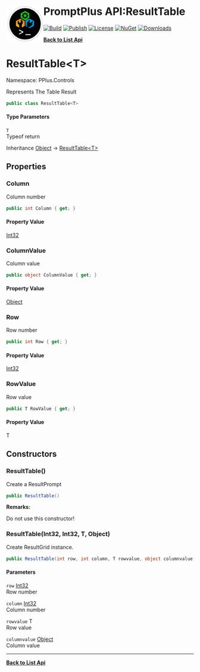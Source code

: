# <img align="left" width="100" height="100" src="../images/icon.png">PromptPlus API:ResultTable<T> 

[![Build](https://github.com/FRACerqueira/PromptPlus/workflows/Build/badge.svg)](https://github.com/FRACerqueira/PromptPlus/actions/workflows/build.yml)
[![Publish](https://github.com/FRACerqueira/PromptPlus/actions/workflows/publish.yml/badge.svg)](https://github.com/FRACerqueira/PromptPlus/actions/workflows/publish.yml)
[![License](https://img.shields.io/badge/License-MIT-yellow.svg)](https://github.com/FRACerqueira/PromptPlus/blob/master/LICENSE)
[![NuGet](https://img.shields.io/nuget/v/PromptPlus)](https://www.nuget.org/packages/PromptPlus/)
[![Downloads](https://img.shields.io/nuget/dt/PromptPlus)](https://www.nuget.org/packages/PromptPlus/)

[**Back to List Api**](./apis.md)

# ResultTable&lt;T&gt;

Namespace: PPlus.Controls

Represents The Table Result

```csharp
public class ResultTable<T>
```

#### Type Parameters

`T`<br>
Typeof return

Inheritance [Object](https://docs.microsoft.com/en-us/dotnet/api/system.object) → [ResultTable&lt;T&gt;](./pplus.controls.resulttable-1.md)

## Properties

### <a id="properties-column"/>**Column**

Column number

```csharp
public int Column { get; }
```

#### Property Value

[Int32](https://docs.microsoft.com/en-us/dotnet/api/system.int32)<br>

### <a id="properties-columnvalue"/>**ColumnValue**

Column value

```csharp
public object ColumnValue { get; }
```

#### Property Value

[Object](https://docs.microsoft.com/en-us/dotnet/api/system.object)<br>

### <a id="properties-row"/>**Row**

Row number

```csharp
public int Row { get; }
```

#### Property Value

[Int32](https://docs.microsoft.com/en-us/dotnet/api/system.int32)<br>

### <a id="properties-rowvalue"/>**RowValue**

Row value

```csharp
public T RowValue { get; }
```

#### Property Value

T<br>

## Constructors

### <a id="constructors-.ctor"/>**ResultTable()**

Create a ResultPrompt

```csharp
public ResultTable()
```

**Remarks:**

Do not use this constructor!

### <a id="constructors-.ctor"/>**ResultTable(Int32, Int32, T, Object)**

Create ResultGrid instance.

```csharp
public ResultTable(int row, int column, T rowvalue, object columnvalue)
```

#### Parameters

`row` [Int32](https://docs.microsoft.com/en-us/dotnet/api/system.int32)<br>
Row number

`column` [Int32](https://docs.microsoft.com/en-us/dotnet/api/system.int32)<br>
Column number

`rowvalue` T<br>
Row value

`columnvalue` [Object](https://docs.microsoft.com/en-us/dotnet/api/system.object)<br>
Column value


- - -
[**Back to List Api**](./apis.md)
